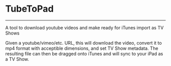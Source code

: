 # TubeToPad
---------------------

A tool to download youtube videos and make ready for iTunes import as TV
Shows

Given a youtube/vimeo/etc. URL, this will download the video, convert it
to mp4 format with acceptible dimensions, and set TV Show metadata. The
resulting file can then be dragged onto iTunes and will sync to your
iPad as a TV Show.
